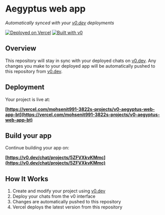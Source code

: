 # Aegyptus web app

*Automatically synced with your [v0.dev](https://v0.dev) deployments*

[![Deployed on Vercel](https://img.shields.io/badge/Deployed%20on-Vercel-black?style=for-the-badge&logo=vercel)](https://vercel.com/mohsenit991-3822s-projects/v0-aegyptus-web-app-bt)
[![Built with v0](https://img.shields.io/badge/Built%20with-v0.dev-black?style=for-the-badge)](https://v0.dev/chat/projects/5ZFVXkvKMmc)

## Overview

This repository will stay in sync with your deployed chats on [v0.dev](https://v0.dev).
Any changes you make to your deployed app will be automatically pushed to this repository from [v0.dev](https://v0.dev).

## Deployment

Your project is live at:

**[https://vercel.com/mohsenit991-3822s-projects/v0-aegyptus-web-app-bt](https://vercel.com/mohsenit991-3822s-projects/v0-aegyptus-web-app-bt)**

## Build your app

Continue building your app on:

**[https://v0.dev/chat/projects/5ZFVXkvKMmc](https://v0.dev/chat/projects/5ZFVXkvKMmc)**

## How It Works

1. Create and modify your project using [v0.dev](https://v0.dev)
2. Deploy your chats from the v0 interface
3. Changes are automatically pushed to this repository
4. Vercel deploys the latest version from this repository

